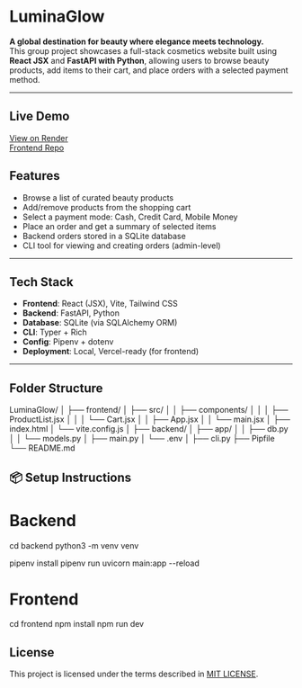 # LuminaGlow 

**A global destination for beauty where elegance meets technology.**  
This group project showcases a full-stack cosmetics website built using **React JSX** and **FastAPI with Python**, allowing users to browse beauty products, add items to their cart, and place orders with a selected payment method.

---
##  Live Demo

[ View on Render](https://luminaglow-gl6l.onrender.com/)  
[ Frontend Repo](https://frontend-69n7k827n-christine-waithira-muigais-projects.vercel.app)

## Features

-  Browse a list of curated beauty products  
-  Add/remove products from the shopping cart  
- Select a payment mode: Cash, Credit Card, Mobile Money  
- Place an order and get a summary of selected items  
- Backend orders stored in a SQLite database  
- CLI tool for viewing and creating orders (admin-level)

---

## Tech Stack

- **Frontend**: React (JSX), Vite, Tailwind CSS  
- **Backend**: FastAPI, Python  
- **Database**: SQLite (via SQLAlchemy ORM)  
- **CLI**: Typer + Rich  
- **Config**: Pipenv + dotenv  
- **Deployment**: Local, Vercel-ready (for frontend)

---

## Folder Structure
LuminaGlow/
│
├── frontend/
│ ├── src/
│ │ ├── components/
│ │ │ ├── ProductList.jsx
│ │ │ └── Cart.jsx
│ │ ├── App.jsx
│ │ └── main.jsx
│ ├── index.html
│ └── vite.config.js
│
├── backend/
│ ├── app/
│ │ ├── db.py
│ │ └── models.py
│ ├── main.py
│ └── .env
│
├── cli.py
├── Pipfile
└── README.md

## 📦 Setup Instructions

# Backend
cd backend
python3 -m venv venv

pipenv install
pipenv run uvicorn main:app --reload

# Frontend
cd frontend
npm install
npm run dev

## License
This project is licensed under the terms described in [MIT LICENSE](./LICENSE).